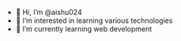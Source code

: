 - 👋 Hi, I’m @aishu024
- 👀 I’m interested in learning various technologies
- 🌱 I’m currently learning web development
  


<!---
aishu024/aishu024 is a ✨ special ✨ repository because its `README.md` (this file) appears on your GitHub profile.
You can click the Preview link to take a look at your changes.
--->
